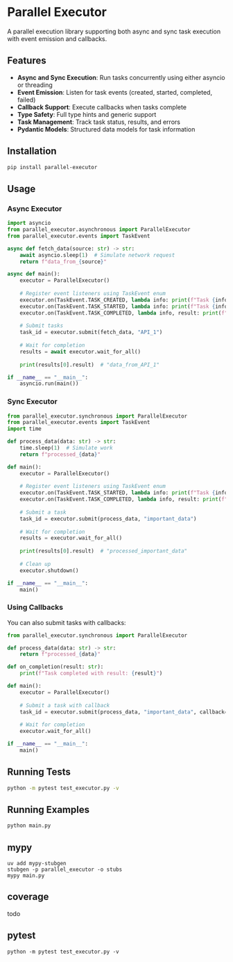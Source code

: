 # Parallel Executor

A parallel execution library supporting both async and sync task execution with event emission and callbacks.

## Features

- **Async and Sync Execution**: Run tasks concurrently using either asyncio or threading
- **Event Emission**: Listen for task events (created, started, completed, failed)
- **Callback Support**: Execute callbacks when tasks complete
- **Type Safety**: Full type hints and generic support
- **Task Management**: Track task status, results, and errors
- **Pydantic Models**: Structured data models for task information

## Installation

```bash
pip install parallel-executor
```

## Usage

### Async Executor

```python
import asyncio
from parallel_executor.asynchronous import ParallelExecutor
from parallel_executor.events import TaskEvent

async def fetch_data(source: str) -> str:
    await asyncio.sleep(1)  # Simulate network request
    return f"data_from_{source}"

async def main():
    executor = ParallelExecutor()
    
    # Register event listeners using TaskEvent enum
    executor.on(TaskEvent.TASK_CREATED, lambda info: print(f"Task {info.task_id} created"))
    executor.on(TaskEvent.TASK_STARTED, lambda info: print(f"Task {info.task_id} started"))  
    executor.on(TaskEvent.TASK_COMPLETED, lambda info, result: print(f"Task {info.task_id} completed"))
    
    # Submit tasks
    task_id = executor.submit(fetch_data, "API_1")
    
    # Wait for completion
    results = await executor.wait_for_all()
    
    print(results[0].result)  # "data_from_API_1"

if __name__ == "__main__":
    asyncio.run(main())
```

### Sync Executor

```python
from parallel_executor.synchronous import ParallelExecutor
from parallel_executor.events import TaskEvent
import time

def process_data(data: str) -> str:
    time.sleep(1)  # Simulate work
    return f"processed_{data}"

def main():
    executor = ParallelExecutor()
    
    # Register event listeners using TaskEvent enum
    executor.on(TaskEvent.TASK_STARTED, lambda info: print(f"Task {info.task_id} started"))
    executor.on(TaskEvent.TASK_COMPLETED, lambda info, result: print(f"Task {info.task_id} completed"))
    
    # Submit a task
    task_id = executor.submit(process_data, "important_data")
    
    # Wait for completion
    results = executor.wait_for_all()
    
    print(results[0].result)  # "processed_important_data"
    
    # Clean up
    executor.shutdown()

if __name__ == "__main__":
    main()
```

### Using Callbacks

You can also submit tasks with callbacks:

```python
from parallel_executor.synchronous import ParallelExecutor

def process_data(data: str) -> str:
    return f"processed_{data}"

def on_completion(result: str):
    print(f"Task completed with result: {result}")

def main():
    executor = ParallelExecutor()
    
    # Submit a task with callback
    task_id = executor.submit(process_data, "important_data", callback=on_completion)
    
    # Wait for completion
    executor.wait_for_all()

if __name__ == "__main__":
    main()
```

## Running Tests

```bash
python -m pytest test_executor.py -v
```

## Running Examples

```bash
python main.py
```


## mypy
```
uv add mypy-stubgen
stubgen -p parallel_executor -o stubs
mypy main.py 
```

## coverage
todo

## pytest
```
python -m pytest test_executor.py -v 
```